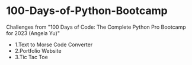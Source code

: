 # 100-Days-of-Python-Bootcamp
Challenges from "100 Days of Code: The Complete Python Pro Bootcamp for 2023 (Angela Yu)"

- 1.Text to Morse Code Converter
- 2.Portfolio Website
- 3.Tic Tac Toe
